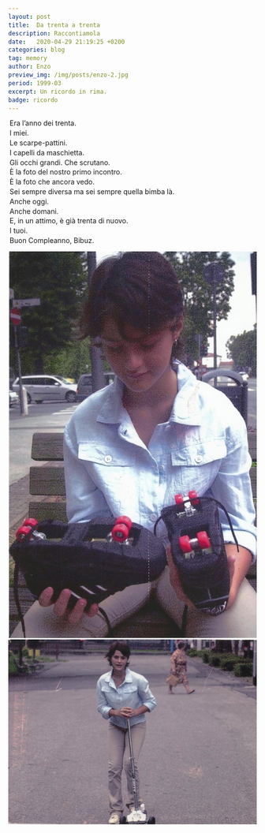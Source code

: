 ```yaml
---
layout: post
title:  Da trenta a trenta
description: Raccontiamola
date:   2020-04-29 21:19:25 +0200
categories: blog
tag: memory
author: Enzo
preview_img: /img/posts/enzo-2.jpg
period: 1999-03
excerpt: Un ricordo in rima.
badge: ricordo
---
```

<div>
<p style="margin: .2em;">Era l’anno dei trenta.</p>
<p style="margin: .2em;">I miei.</p>
<p style="margin: .2em;">Le scarpe-pattini.</p>
<p style="margin: .2em;">I capelli da maschietta.</p>
<p style="margin: .2em;">Gli occhi grandi. Che scrutano.</p>
<p style="margin: .2em;">È la foto del nostro primo incontro.</p>
<p style="margin: .2em;">È la foto che ancora vedo.</p>
<p style="margin: .2em;">Sei sempre diversa ma sei sempre quella bimba là.</p>
<p style="margin: .2em;">Anche oggi.</p>
<p style="margin: .2em;">Anche domani.</p>
<p style="margin: .2em;">E, in un attimo, è già trenta di nuovo.</p>
<p style="margin: .2em;">I tuoi.</p>
<p style="margin: .2em;">Buon Compleanno, Bibuz.</p>
</div>

![roller](/img/posts/enzo-1.jpg)
![monopattino](/img/posts/enzo-2.jpg)

